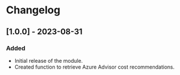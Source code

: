 # Changelog

## [1.0.0] - 2023-08-31

### Added

- Initial release of the module.
- Created function to retrieve Azure Advisor cost recommendations.
